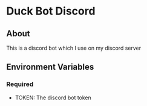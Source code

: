 # Duck Bot Discord

## About
This is a discord bot which I use on my discord server

## Environment Variables
### Required
- TOKEN: The discord bot token